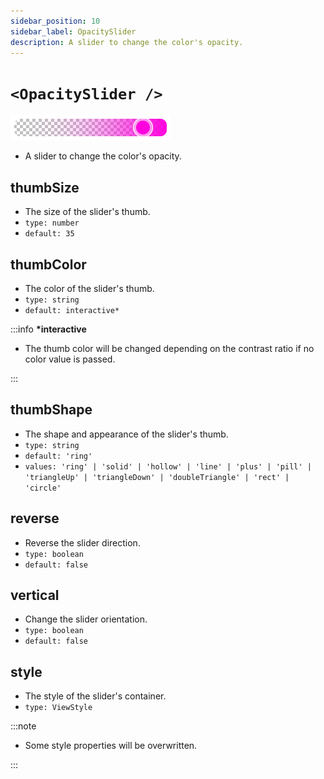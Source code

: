 ```yaml
---
sidebar_position: 10
sidebar_label: OpacitySlider
description: A slider to change the color's opacity.
---
```


# `<OpacitySlider />`

![opacity](../../../images/opacity.png)

- A slider to change the color's opacity.

## thumbSize

- The size of the slider's thumb.
- `type: number`
- `default: 35`

## thumbColor

- The color of the slider's thumb.
- `type: string`
- `default: interactive*`

:::info **\*interactive**

- The thumb color will be changed depending on the contrast ratio if no color value is passed.

:::

## thumbShape

- The shape and appearance of the slider's thumb.
- `type: string`
- `default: 'ring'`
- `values: 'ring' | 'solid' | 'hollow' | 'line' | 'plus' | 'pill' | 'triangleUp' | 'triangleDown' | 'doubleTriangle' | 'rect' | 'circle'`

## reverse

- Reverse the slider direction.
- `type: boolean`
- `default: false`

## vertical

- Change the slider orientation.
- `type: boolean`
- `default: false`

## style

- The style of the slider's container.
- `type: ViewStyle`

:::note

- Some style properties will be overwritten.

:::
